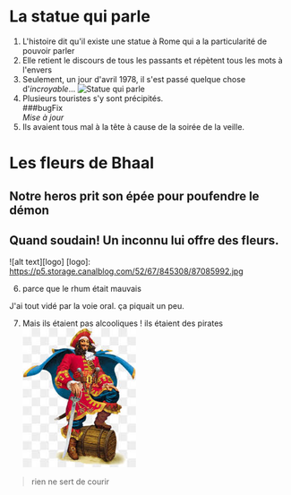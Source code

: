 # La statue qui parle
1. L'histoire dit qu'il existe une statue à Rome qui a la particularité de pouvoir parler
2. Elle retient le discours de tous les passants et répètent tous les mots à l'envers
3. Seulement, un jour d'avril 1978, il s'est passé quelque chose d'*incroyable*...
![Statue qui parle](http://img.over-blog-kiwi.com/300x300/1/41/70/69/20160214/ob_f803a4_la-statue-et-apple.JPG)
4. Plusieurs touristes s'y sont précipités.  
###bugFix  
*Mise à jour*  
5. Ils avaient tous mal à la tête à cause de la soirée de la veille.
# Les fleurs de Bhaal 
## Notre heros prit son épée pour poufendre le démon
## Quand soudain! Un inconnu lui offre des fleurs.
![alt text][logo]
[logo]: https://p5.storage.canalblog.com/52/67/845308/87085992.jpg

6. parce que le rhum était mauvais


J'ai tout vidé par la voie oral.
ça piquait un peu.
<img scr="arcenciel.jpeg">

7. Mais ils étaient pas alcooliques ! ils étaient des pirates ![pirates](index.jpeg)


>rien ne sert de courir
